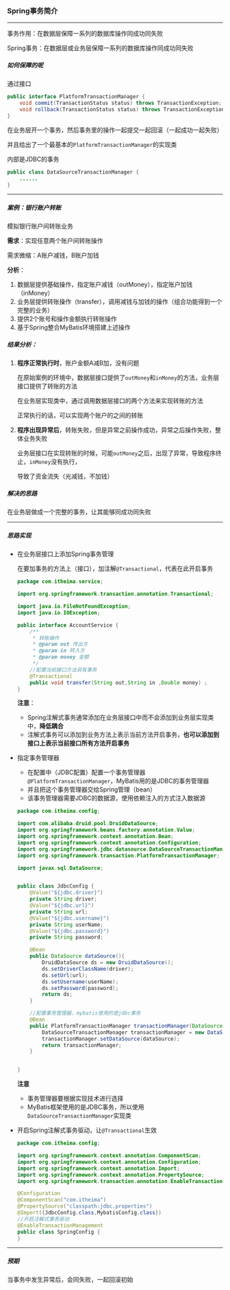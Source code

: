 ### Spring事务简介

------------

事务作用：在数据层保障一系列的数据库操作同成功同失败

Spring事务：在数据层或业务层保障一系列的数据库操作同成功同失败

##### 如何保障的呢

通过接口

```java
public interface PlatformTransactionManager {
    void commit(TransactionStatus status) throws TransactionException;
    void rollback(TransactionStatus status) throws TransactionException;
}
```

在业务层开一个事务，然后事务里的操作一起提交一起回滚（一起成功一起失败）

并且给出了一个最基本的`PlatformTransactionManager`的实现类

内部是JDBC的事务

```java
public class DataSourceTransactionManager {
    ......
}
```

-----------------------

##### 案例：银行账户转账

模拟银行账户间转账业务

**需求**：实现任意两个账户间转账操作

需求微缩：A账户减钱，B账户加钱

**分析**：

1. 数据层提供基础操作，指定账户减钱（outMoney），指定账户加钱（inMoney）
2. 业务层提供转账操作（transfer），调用减钱与加钱的操作（组合功能得到一个完整的业务）
3. 提供2个账号和操作金额执行转账操作
4. 基于Spring整合MyBatis环境搭建上述操作

##### 结果分析：

1. **程序正常执行时**，账户金额A减B加，没有问题

   在原始案例的环境中，数据层接口提供了`outMoney`和`inMoney`的方法，业务层接口提供了转账的方法

   在业务层实现类中，通过调用数据层接口的两个方法来实现转账的方法

   正常执行的话，可以实现两个账户的之间的转账

2. **程序出现异常后**，转账失败，但是异常之前操作成功，异常之后操作失败，整体业务失败

   业务层接口在实现转账的时候，可能`outMoney`之后，出现了异常，导致程序终止，`inMoney`没有执行，

   导致了资金流失（光减钱，不加钱）

##### 解决的思路

在业务层做成一个完整的事务，让其能够同成功同失败

-----------

##### 思路实现

- 在业务层接口上添加Spring事务管理

  在要加事务的方法上（接口），加注解`@Transactional`，代表在此开启事务

  ```java
  package com.itheima.service;
  
  import org.springframework.transaction.annotation.Transactional;
  
  import java.io.FileNotFoundException;
  import java.io.IOException;
  
  public interface AccountService {
      /**
       * 转账操作
       * @param out 传出方
       * @param in 转入方
       * @param money 金额
       */
      //配置当前接口方法具有事务
      @Transactional
      public void transfer(String out,String in ,Double money) ;
  }
  ```

  **注意**：

  - Spring注解式事务通常添加在业务层接口中而不会添加到业务层实现类中，**降低耦合**
  - 注解式事务可以添加到业务方法上表示当前方法开启事务，**也可以添加到接口上表示当前接口所有方法开启事务**

- 指定事务管理器
  - 在配置中（JDBC配置）配置一个事务管理器`@PlatformTransactionManager`，MyBatis用的是JDBC的事务管理器
  - 并且把这个事务管理器交给Spring管理（bean）
  - 该事务管理器需要JDBC的数据源，使用依赖注入的方式注入数据源
  
  ```java
  package com.itheima.config;
  
  import com.alibaba.druid.pool.DruidDataSource;
  import org.springframework.beans.factory.annotation.Value;
  import org.springframework.context.annotation.Bean;
  import org.springframework.context.annotation.Configuration;
  import org.springframework.jdbc.datasource.DataSourceTransactionManager;
  import org.springframework.transaction.PlatformTransactionManager;
  
  import javax.sql.DataSource;
  
  
  public class JdbcConfig {
      @Value("${jdbc.driver}")
      private String driver;
      @Value("${jdbc.url}")
      private String url;
      @Value("${jdbc.username}")
      private String userName;
      @Value("${jdbc.password}")
      private String password;
  
      @Bean
      public DataSource dataSource(){
          DruidDataSource ds = new DruidDataSource();
          ds.setDriverClassName(driver);
          ds.setUrl(url);
          ds.setUsername(userName);
          ds.setPassword(password);
          return ds;
      }
  
      //配置事务管理器，mybatis使用的是jdbc事务
      @Bean
      public PlatformTransactionManager transactionManager(DataSource dataSource) {
          DataSourceTransactionManager transactionManager = new DataSourceTransactionManager();
          transactionManager.setDataSource(dataSource);
          return transactionManager;
      }
  
  
  }
  ```
  
  **注意**
  
  - 事务管理器要根据实现技术进行选择
  - MyBatis框架使用的是JDBC事务，所以使用`DataSourceTransactionManager`实现类
  
- 开启Spring注解式事务驱动，让`@Transactional`生效

  ```java
  package com.itheima.config;
  
  import org.springframework.context.annotation.ComponentScan;
  import org.springframework.context.annotation.Configuration;
  import org.springframework.context.annotation.Import;
  import org.springframework.context.annotation.PropertySource;
  import org.springframework.transaction.annotation.EnableTransactionManagement;
  
  @Configuration
  @ComponentScan("com.itheima")
  @PropertySource("classpath:jdbc.properties")
  @Import({JdbcConfig.class,MybatisConfig.class})
  //开启注解式事务驱动
  @EnableTransactionManagement
  public class SpringConfig {
  }
  ```

------------

##### 预期

当事务中发生异常后，会同失败，一起回滚初始